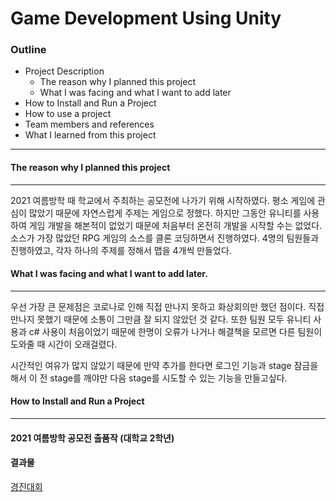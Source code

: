 # Game Development Using Unity

### Outline
  + Project Description
    + The reason why I planned this project
    + What I was facing and what I want to add later
  + How to Install and Run a Project
  + How to use a project
  + Team members and references
  + What I learned from this project
 
 ---
#### The reason why I planned this project
---
2021 여름방학 때 학교에서 주최하는 공모전에 나가기 위해 시작하였다. 평소 게임에 관심이 많았기 때문에 자연스럽게 주제는 게임으로 정했다. 하지만 그동안 유니티를 사용하여 게임 개발을 해본적이 없었기 때문에 처음부터 온전히 개발을 시작할 수는 없었다. 소스가 가장 많았던 RPG 게임의 소스를 클론 코딩하면서 진행하였다. 4명의 팀원들과 진행하였고, 각자 하나의 주제를 정해서 맵을 4개씩 만들었다. 
 
#### What I was facing and what I want to add later.
---
우선 가장 큰 문제점은 코로나로 인해 직접 만나지 못하고 화상회의만 했던 점이다. 직접 만나지 못했기 때문에 소통이 그만큼 잘 되지 않았던 것 같다. 또한 팀원 모두 유니티 사용과 c# 사용이 처음이었기 때문에 한명이 오류가 나거나 해결책을 모르면 다른 팀원이 도와줄 때 시간이 오래걸렸다. 

시간적인 여유가 많지 않았기 때문에 만약 추가를 한다면 로그인 기능과 stage 잠금을 해서 이 전 stage를 깨야만 다음 stage를 시도할 수 있는 기능을 만들고싶다. 
 
#### How to Install and Run a Project
---
 
#### 2021 여름방학 공모전 출품작 (대학교 2학년)
#### 결과물
[경진대회](https://blog.naver.com/oouk1/222670106251)
